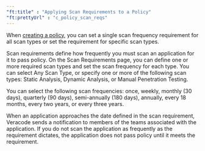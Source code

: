 ```yaml
---
"ft:title" : "Applying Scan Requirements to a Policy"
"ft:prettyUrl" : "c_policy_scan_reqs"
---
```

When [creating a policy](https://docs.veracode.com/r/t_create_policy), you can set a single scan frequency requirement for all scan types or set the requirement for specific scan types.

Scan requirements define how frequently you must scan an application for it to pass policy. On the Scan Requirements page, you can define one or more required scan types and set the scan frequency for each type. You can select Any Scan Type, or specify one or more of the following scan types: Static Analysis, Dynamic Analysis, or Manual Penetration Testing.

You can select the following scan frequencies: once, weekly, monthly \(30 days\), quarterly \(90 days\), semi-annually \(180 days\), annually, every 18 months, every two years, or every three years.

When an application approaches the date defined in the scan requirement, Veracode sends a notification to members of the teams associated with the application. If you do not scan the application as frequently as the requirement dictates, the application does not pass policy until it meets the requirement.
